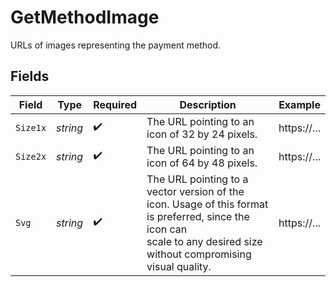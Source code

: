 # GetMethodImage

URLs of images representing the payment method.


## Fields

| Field                                                                                                                                                                  | Type                                                                                                                                                                   | Required                                                                                                                                                               | Description                                                                                                                                                            | Example                                                                                                                                                                |
| ---------------------------------------------------------------------------------------------------------------------------------------------------------------------- | ---------------------------------------------------------------------------------------------------------------------------------------------------------------------- | ---------------------------------------------------------------------------------------------------------------------------------------------------------------------- | ---------------------------------------------------------------------------------------------------------------------------------------------------------------------- | ---------------------------------------------------------------------------------------------------------------------------------------------------------------------- |
| `Size1x`                                                                                                                                                               | *string*                                                                                                                                                               | :heavy_check_mark:                                                                                                                                                     | The URL pointing to an icon of 32 by 24 pixels.                                                                                                                        | https://...                                                                                                                                                            |
| `Size2x`                                                                                                                                                               | *string*                                                                                                                                                               | :heavy_check_mark:                                                                                                                                                     | The URL pointing to an icon of 64 by 48 pixels.                                                                                                                        | https://...                                                                                                                                                            |
| `Svg`                                                                                                                                                                  | *string*                                                                                                                                                               | :heavy_check_mark:                                                                                                                                                     | The URL pointing to a vector version of the icon. Usage of this format is preferred, since the icon can<br/>scale to any desired size without compromising visual quality. | https://...                                                                                                                                                            |